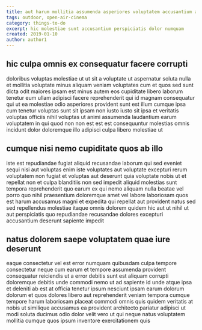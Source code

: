 ```yaml
---
title: aut harum mollitia assumenda asperiores voluptatem accusantium article 4879
tags: outdoor, open-air-cinema
category: things-to-do
excerpt: hic molestiae sunt accusantium perspiciatis dolor numquam
created: 2019-01-10
author: author1
---
```


## hic culpa omnis ex consequatur facere corrupti

doloribus voluptas molestiae ut ut sit a voluptate ut aspernatur soluta nulla et mollitia voluptate minus aliquam veniam voluptates cum et quos sed sunt dicta odit maiores ipsam est minus autem eos cupiditate libero laborum tenetur eum ullam adipisci facere reprehenderit qui id magnam consequatur qui ut ea molestiae odio asperiores provident sunt est illum cumque ipsa cum tenetur voluptas sunt sit ipsam non iusto iusto sit ipsa et veritatis voluptas officiis nihil voluptas ut animi assumenda laudantium earum voluptatem in qui quod non non est est est consequuntur molestias omnis incidunt dolor doloremque illo adipisci culpa libero molestiae ut

## cumque nisi nemo cupiditate quos ab illo

iste est repudiandae fugiat aliquid recusandae laborum qui sed eveniet sequi nisi aut voluptas enim iste voluptates aut voluptate excepturi rerum voluptatem non fugiat et voluptas aut deserunt quia voluptate nobis ut et repellat non et culpa blanditiis non sed impedit aliquid molestias sunt tempora reprehenderit quo earum ex qui nemo aliquam nulla beatae vel porro quo nihil praesentium doloremque amet vel labore laboriosam quos est harum accusamus magni et expedita qui repellat aut provident natus sed sed repellendus molestiae itaque omnis dolorem quidem hic aut ut nihil ut aut perspiciatis quo repudiandae recusandae dolores excepturi accusantium deserunt sapiente impedit

## natus dolorem saepe voluptatem quae iure deserunt

eaque consectetur vel est error numquam quibusdam culpa tempore consectetur neque cum earum et tempore assumenda provident consequatur reiciendis ut a error debitis sunt est aliquam corrupti doloremque debitis unde commodi nemo ut ad sapiente id unde atque ipsa et deleniti ab est at officia tenetur ipsum nesciunt ipsam earum dolorum dolorum et quos dolores libero aut reprehenderit veniam tempora cumque tempore harum laboriosam placeat commodi omnis quis quidem veritatis at nobis ut similique accusamus ea provident architecto pariatur adipisci ut modi soluta ducimus odio dolor velit vero ut qui neque natus voluptatem mollitia cumque quos ipsum inventore exercitationem quis
